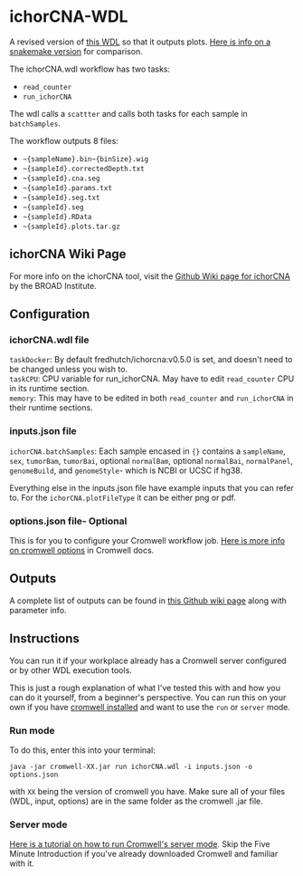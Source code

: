 # ichorCNA-WDL
A revised version of [this WDL](https://github.com/GavinHaLab/wdl-repo/tree/main/processes/ichorCNA) so that it outputs plots.
[Here is info on a snakemake version](https://github.com/broadinstitute/ichorCNA/wiki/SnakeMake-pipeline-for-ichorCNA) for comparison. 

The ichorCNA.wdl workflow has two tasks:
- `read_counter`
- `run_ichorCNA`

The wdl calls a `scattter` and calls both tasks for each sample in `batchSamples`.

The workflow outputs 8 files:
- `~{sampleName}.bin~{binSize}.wig`
- `~{sampleId}.correctedDepth.txt`
- `~{sampleId}.cna.seg`
- `~{sampleId}.params.txt`
- `~{sampleId}.seg.txt`
- `~{sampleId}.seg`
- `~{sampleId}.RData`
- `~{sampleId}.plots.tar.gz`

## ichorCNA Wiki Page
For more info on the ichorCNA tool, visit the [Github Wiki page for ichorCNA](https://github.com/broadinstitute/ichorCNA/wiki) by the BROAD Institute.

## Configuration
### ichorCNA.wdl file
`taskDocker`: By default fredhutch/ichorcna:v0.5.0 is set, and doesn't need to be changed unless you wish to.\
`taskCPU`: CPU variable for run_ichorCNA. May have to edit `read_counter` CPU in its runtime section.\
`memory`: This may have to be edited in both `read_counter` and `run_ichorCNA` in their runtime sections.

### inputs.json file
`ichorCNA.batchSamples`: Each sample encased in `{}` contains a `sampleName`, `sex`, `tumorBam`, `tumorBai`, optional `normalBam`, optional `normalBai`, `normalPanel`, `genomeBuild`, and `genomeStyle`- which is NCBI or UCSC if hg38.

Everything else in the inputs.json file have example inputs that you can refer to. For the `ichorCNA.plotFileType` it can be either png or pdf.

### options.json file- Optional
This is for you to configure your Cromwell workflow job. [Here is more info on cromwell options](https://cromwell.readthedocs.io/en/stable/wf_options/Overview/) in Cromwell docs.

## Outputs
A complete list of outputs can be found in [this Github wiki page](https://github.com/broadinstitute/ichorCNA/wiki/Output) along with parameter info.

## Instructions
You can run it if your workplace already has a Cromwell server configured or by other WDL execution tools.

This is just a rough explanation of what I've tested this with and how you can do it yourself, from a beginner's perspective.
You can run this on your own if you have [cromwell installed](https://github.com/broadinstitute/cromwell/releases/tag/85) and want to use the `run` or `server` mode.

### Run mode
To do this, enter this into your terminal:

    java -jar cromwell-XX.jar run ichorCNA.wdl -i inputs.json -o options.json

with `XX` being the version of cromwell you have. Make sure all of your files (WDL, input, options) are in the same folder as the cromwell .jar file.

### Server mode
[Here is a tutorial on how to run Cromwell's server mode](https://cromwell.readthedocs.io/en/stable/tutorials/ServerMode/). Skip the Five Minute Introduction if you've already downloaded Cromwell and familiar with it.
